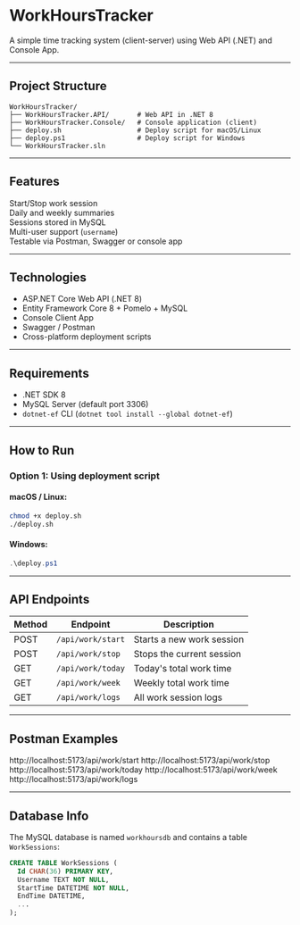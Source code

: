 # WorkHoursTracker

A simple time tracking system (client-server) using Web API (.NET) and Console App.

---

## Project Structure

```
WorkHoursTracker/
├── WorkHoursTracker.API/       # Web API in .NET 8
├── WorkHoursTracker.Console/   # Console application (client)
├── deploy.sh                   # Deploy script for macOS/Linux
├── deploy.ps1                  # Deploy script for Windows
└── WorkHoursTracker.sln
```

---

## Features

Start/Stop work session  
 Daily and weekly summaries  
 Sessions stored in MySQL  
 Multi-user support (`username`)  
 Testable via Postman, Swagger or console app

---

## Technologies

- ASP.NET Core Web API (.NET 8)
- Entity Framework Core 8 + Pomelo + MySQL
- Console Client App
- Swagger / Postman
- Cross-platform deployment scripts

---

## Requirements

- .NET SDK 8
- MySQL Server (default port 3306)
- `dotnet-ef` CLI (`dotnet tool install --global dotnet-ef`)

---

## How to Run

### Option 1: Using deployment script

#### macOS / Linux:

```bash
chmod +x deploy.sh
./deploy.sh
```

#### Windows:

```powershell
.\deploy.ps1
```

---

## API Endpoints

| Method | Endpoint          | Description               |
| ------ | ----------------- | ------------------------- |
| POST   | `/api/work/start` | Starts a new work session |
| POST   | `/api/work/stop`  | Stops the current session |
| GET    | `/api/work/today` | Today's total work time   |
| GET    | `/api/work/week`  | Weekly total work time    |
| GET    | `/api/work/logs`  | All work session logs     |

---

## Postman Examples

http://localhost:5173/api/work/start
http://localhost:5173/api/work/stop
http://localhost:5173/api/work/today
http://localhost:5173/api/work/week
http://localhost:5173/api/work/logs

---

## Database Info

The MySQL database is named `workhoursdb` and contains a table `WorkSessions`:

```sql
CREATE TABLE WorkSessions (
  Id CHAR(36) PRIMARY KEY,
  Username TEXT NOT NULL,
  StartTime DATETIME NOT NULL,
  EndTime DATETIME,
  ...
);
```
